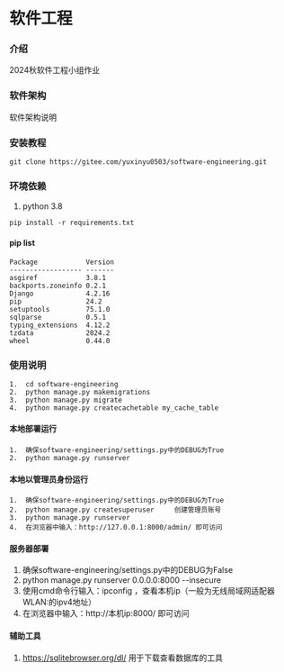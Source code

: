 # 软件工程

### 介绍
2024秋软件工程小组作业
### 软件架构
软件架构说明

### 安装教程
```commandline
git clone https://gitee.com/yuxinyu0503/software-engineering.git
```
### 环境依赖
1.  python 3.8
```shell
pip install -r requirements.txt
```

#### pip list
```shell
Package            Version
------------------ -------
asgiref            3.8.1
backports.zoneinfo 0.2.1
Django             4.2.16
pip                24.2
setuptools         75.1.0
sqlparse           0.5.1
typing_extensions  4.12.2
tzdata             2024.2
wheel              0.44.0
```

### 使用说明
```shell
1.  cd software-engineering
2.  python manage.py makemigrations
3.  python manage.py migrate
4.  python manage.py createcachetable my_cache_table
```
#### 本地部署运行
```shell
1.  确保software-engineering/settings.py中的DEBUG为True
2.  python manage.py runserver
```
#### 本地以管理员身份运行
```shell
1.  确保software-engineering/settings.py中的DEBUG为True
2.  python manage.py createsuperuser     创建管理员账号
3.  python manage.py runserver
4.  在浏览器中输入：http://127.0.0.1:8000/admin/ 即可访问
```
#### 服务器部署
1.  确保software-engineering/settings.py中的DEBUG为False
2.  python manage.py runserver 0.0.0.0:8000 --insecure
3.  使用cmd命令行输入：ipconfig ，查看本机ip（一般为无线局域网适配器 WLAN:的ipv4地址）
4.  在浏览器中输入：http://本机ip:8000/ 即可访问


#### 辅助工具
1.  https://sqlitebrowser.org/dl/   用于下载查看数据库的工具